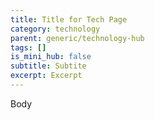 ```yaml
---
title: Title for Tech Page
category: technology
parent: generic/technology-hub
tags: []
is_mini_hub: false
subtitle: Subtite
excerpt: Excerpt
---
```


Body
